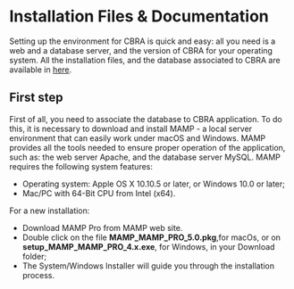 # Installation Files & Documentation
Setting up the environment for CBRA is quick and easy: all you need is a web and a database server, and the version of CBRA for your operating system.
All the installation files, and the database associated to CBRA are available in [here](https://github.com/BioMecLabUnicz/CBRA/).

## First step
First of all, you need to associate the database to CBRA application. To do this, it is necessary to download and install MAMP - a local server environment that can easily work under macOS and Windows. MAMP provides all the tools needed to ensure proper operation of the application, such as: the web server Apache, and the database server MySQL.
MAMP requires the following system features:

* Operating system: Apple OS X 10.10.5 or later, or Windows 10.0 or later;
* Mac/PC with 64-Bit CPU from Intel (x64).

For a new installation:

* Download MAMP Pro from MAMP web site.
* Double click on the file **MAMP_MAMP_PRO_5.0.pkg**,for macOs, or on **setup_MAMP_MAMP_PRO_4.x.exe**, for Windows, in your Download folder;
* The System/Windows Installer will guide you through the installation process. 
